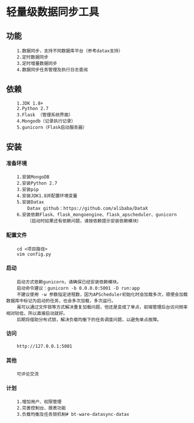 轻量级数据同步工具
==========
## 功能
        1.数据同步，支持不同数据库平台（参考datax支持）
        2.定时数据同步
        3.定时增量数据同步
        4.数据同步任务管理及执行日志查阅
        
## 依赖
        1.JDK 1.8+
        2.Python 2.7
        3.Flask （管理系统界面）
        4.Mongodb（记录执行记录）
        5.gunicorn（Flask启动服务器）
        
## 安装
#### 准备环境
        1.安装MongoDB
        2.安装Python 2.7
        3.安装pip
        4.安装JDK1.8并配置环境变量
        5.安装Datax
            Datax github：https://github.com/alibaba/DataX
        6.安装依赖Flask、flask_mongoengine、flask_apscheduler、gunicorn
            （启动时如果还有依赖问题，请按依赖提示安装依赖模块）
        
#### 配置文件
        cd <项目路径>
        vim config.py
        
#### 启动
        启动方式依赖gunicorn，请确保已经安装依赖模块。
        启动命令建议：gunicorn -b 0.0.0.0:5001 -D run:app
        不建议使用 -w 参数指定进程数，因为APScheduler初始化时会加载多次，顺便会加载数据库中标记为启动的任务，也会多次加载，多次运行。
        虽可以通过文件锁等方式解决重复加载问题，但还是变成了单点，前端管理后台访问频率相对较低，所以直接启动就好。
        后期将借助分布式锁，解决负载均衡下的任务调度问题，以避免单点故障。
        
#### 访问
        http://127.0.0.1:5001
        
#### 其他
        可评论交流
        
#### 计划
        1.增加用户、权限管理
        2.完善控制台、报表功能
        3.负载均衡及任务锁机制# bt-ware-datasync-datax
